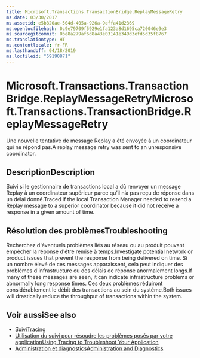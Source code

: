```yaml
---
title: Microsoft.Transactions.TransactionBridge.ReplayMessageRetry
ms.date: 03/30/2017
ms.assetid: e5b820ae-504d-405a-926a-9effa41d2369
ms.openlocfilehash: 0c9e79709f5929e1fa123a8d1695ca720046e9e3
ms.sourcegitcommit: 0be8a279af6d8a43e03141e349d3efd5d35f8767
ms.translationtype: HT
ms.contentlocale: fr-FR
ms.lasthandoff: 04/18/2019
ms.locfileid: "59190871"
---
```

# <a name="microsofttransactionstransactionbridgereplaymessageretry"></a><span data-ttu-id="da687-102">Microsoft.Transactions.TransactionBridge.ReplayMessageRetry</span><span class="sxs-lookup"><span data-stu-id="da687-102">Microsoft.Transactions.TransactionBridge.ReplayMessageRetry</span></span>
<span data-ttu-id="da687-103">Une nouvelle tentative de message Replay a été envoyée à un coordinateur qui ne répond pas.</span><span class="sxs-lookup"><span data-stu-id="da687-103">A replay message retry was sent to an unresponsive coordinator.</span></span>  
  
## <a name="description"></a><span data-ttu-id="da687-104">Description</span><span class="sxs-lookup"><span data-stu-id="da687-104">Description</span></span>  
 <span data-ttu-id="da687-105">Suivi si le gestionnaire de transactions local a dû renvoyer un message Replay à un coordinateur supérieur parce qu’il n’a pas reçu de réponse dans un délai donné.</span><span class="sxs-lookup"><span data-stu-id="da687-105">Traced if the local Transaction Manager needed to resend a Replay message to a superior coordinator because it did not receive a response in a given amount of time.</span></span>  
  
## <a name="troubleshooting"></a><span data-ttu-id="da687-106">Résolution des problèmes</span><span class="sxs-lookup"><span data-stu-id="da687-106">Troubleshooting</span></span>  
 <span data-ttu-id="da687-107">Recherchez d'éventuels problèmes liés au réseau ou au produit pouvant empêcher la réponse d'être remise à temps.</span><span class="sxs-lookup"><span data-stu-id="da687-107">Investigate potential network or product issues that prevent the response from being delivered on time.</span></span>  <span data-ttu-id="da687-108">Si un nombre élevé de ces messages apparaissent, cela peut indiquer des problèmes d'infrastructure ou des délais de réponse anormalement longs.</span><span class="sxs-lookup"><span data-stu-id="da687-108">If many of these messages are seen, it can indicate infrastructure problems or abnormally long response times.</span></span> <span data-ttu-id="da687-109">Ces deux problèmes réduiront considérablement le débit des transactions au sein du système.</span><span class="sxs-lookup"><span data-stu-id="da687-109">Both issues will drastically reduce the throughput of transactions within the system.</span></span>  
  
## <a name="see-also"></a><span data-ttu-id="da687-110">Voir aussi</span><span class="sxs-lookup"><span data-stu-id="da687-110">See also</span></span>

- [<span data-ttu-id="da687-111">Suivi</span><span class="sxs-lookup"><span data-stu-id="da687-111">Tracing</span></span>](../../../../../docs/framework/wcf/diagnostics/tracing/index.md)
- [<span data-ttu-id="da687-112">Utilisation du suivi pour résoudre les problèmes posés par votre application</span><span class="sxs-lookup"><span data-stu-id="da687-112">Using Tracing to Troubleshoot Your Application</span></span>](../../../../../docs/framework/wcf/diagnostics/tracing/using-tracing-to-troubleshoot-your-application.md)
- [<span data-ttu-id="da687-113">Administration et diagnostics</span><span class="sxs-lookup"><span data-stu-id="da687-113">Administration and Diagnostics</span></span>](../../../../../docs/framework/wcf/diagnostics/index.md)
